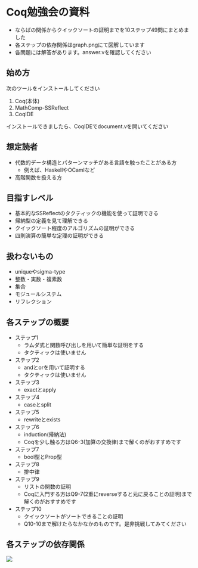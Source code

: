 
# Coq勉強会の資料

- ならばの関係からクイックソートの証明までを10ステップ49問にまとめました
- 各ステップの依存関係はgraph.pngにて図解しています
- 各問題には解答があります。answer.vを確認してください

## 始め方

次のツールをインストールしてください
1. Coq(本体)
2. MathComp-SSReflect
3. CoqIDE

インストールできましたら、CoqIDEでdocument.vを開いてください

## 想定読者

- 代数的データ構造とパターンマッチがある言語を触ったことがある方
  - 例えば、HaskellやOCamlなど
- 高階関数を扱える方

## 目指すレベル

- 基本的なSSReflectのタクティックの機能を使って証明できる
- 帰納型の定義を見て理解できる
- クイックソート程度のアルゴリズムの証明ができる
- 四則演算の簡単な定理の証明ができる

## 扱わないもの

- uniqueやsigma-type
- 整数・実数・複素数
- 集合
- モジュールシステム
- リフレクション

## 各ステップの概要

- ステップ1
  - ラムダ式と関数呼び出しを用いて簡単な証明をする
  - タクティックは使いません
- ステップ2
  - andとorを用いて証明する
  - タクティックは使いません
- ステップ3
  - exactとapply
- ステップ4
  - caseとsplit
- ステップ5
  - rewriteとexists
- ステップ6
  - induction(帰納法)
  - Coqを少し触る方はQ6-3(加算の交換律)まで解くのがおすすめです
- ステップ7
  - bool型とProp型
- ステップ8
  - 排中律
- ステップ9
  - リストの関数の証明
  - Coqに入門する方はQ9-7(2重にreverseすると元に戻ることの証明)まで解くのがおすすめです
- ステップ10
  - クイックソートがソートできることの証明
  - Q10-10まで解けたらなかなかのものです。是非挑戦してみてください

## 各ステップの依存関係

![](graph.png)
